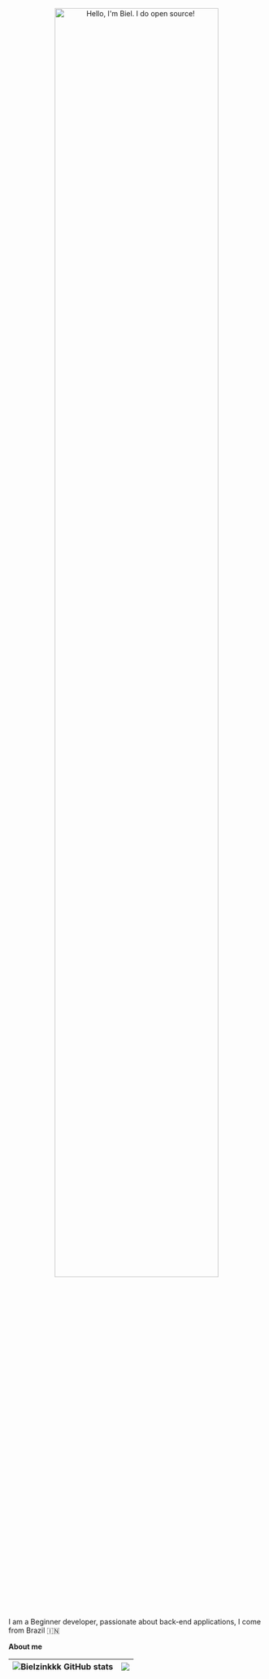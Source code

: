 <p align="center"><a href="https://github.com/bielzinkkk"><img width="80%" alt="Hello, I'm Biel. I do open source!" src="./assets/hello-biel.png" /></a></p>

<br />

I am a Beginner developer, passionate about back-end applications, I come from Brazil 🇮🇳

**About me**


![Bielzinkkk GitHub stats](https://github-readme-stats.vercel.app/api?username=bielzinkkk&show_icons=true&theme=radical) | <a href="https://github.com/bielzinkkk/github-readme-stats"><img align="center" src="https://github-readme-stats.vercel.app/api/top-langs/?username=bielzinkkk&layout=compact&theme=buefy&hide_border=true" /></a> |
| ------------- | ------------- |

